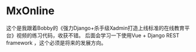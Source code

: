 # MxOnline
这个是我跟着Bobby的《强力Django+杀手级Xadmin打造上线标准的在线教育平台》视频的练习代码，收获不错。
后面会学习一下使用Vue + Django REST framework ，这个必须是将来的发展方向。


